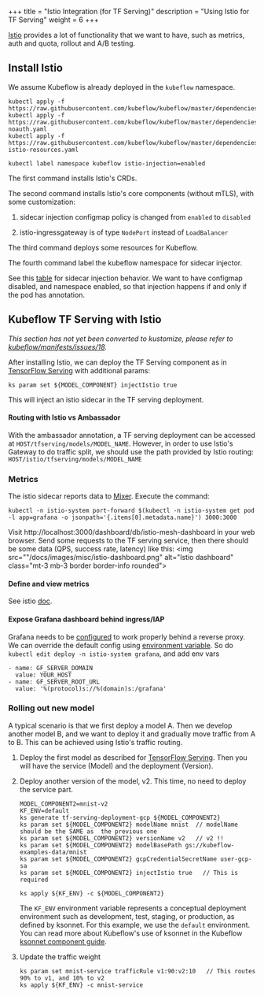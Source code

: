 +++
title = "Istio Integration (for TF Serving)"
description = "Using Istio for TF Serving"
weight = 6
+++

[Istio](https://istio.io/) provides a lot of functionality that we want to have, such as metrics, auth and
quota, rollout and A/B testing.

## Install Istio
We assume Kubeflow is already deployed in the `kubeflow` namespace.

```
kubectl apply -f https://raw.githubusercontent.com/kubeflow/kubeflow/master/dependencies/istio/install/crds.yaml
kubectl apply -f https://raw.githubusercontent.com/kubeflow/kubeflow/master/dependencies/istio/install/istio-noauth.yaml
kubectl apply -f https://raw.githubusercontent.com/kubeflow/kubeflow/master/dependencies/istio/kf-istio-resources.yaml

kubectl label namespace kubeflow istio-injection=enabled
```

The first command installs Istio's CRDs.

The second command installs Istio's core components (without mTLS), with some customization:
1. sidecar injection configmap policy is changed from `enabled` to `disabled`

2. istio-ingressgateway is of type `NodePort` instead of `LoadBalancer`

The third command deploys some resources for Kubeflow.

The fourth command label the kubeflow namespace for sidecar injector.

See this [table](https://github.com/istio/istio/issues/6476#issuecomment-399219937) for sidecar injection
behavior. We want to have configmap disabled, and namespace enabled, so that injection happens if and only if
the pod has annotation.

## Kubeflow TF Serving with Istio

_This section has not yet been converted to kustomize, please refer to [kubeflow/manifests/issues/18](https://github.com/kubeflow/manifests/issues/18)._

After installing Istio, we can deploy the TF Serving component as in
[TensorFlow Serving](/docs/components/tfserving_new/) with
additional params:

```
ks param set ${MODEL_COMPONENT} injectIstio true
```

This will inject an istio sidecar in the TF serving deployment.

#### Routing with Istio vs Ambassador
With the ambassador annotation, a TF serving deployment can be accessed at `HOST/tfserving/models/MODEL_NAME`.
However, in order to use Istio's Gateway to do traffic split, we should use the path provided by
Istio routing: `HOST/istio/tfserving/models/MODEL_NAME`

### Metrics
The istio sidecar reports data to [Mixer](https://istio.io/docs/concepts/policy-and-control/mixer.html).
Execute the command:

```
kubectl -n istio-system port-forward $(kubectl -n istio-system get pod -l app=grafana -o jsonpath='{.items[0].metadata.name}') 3000:3000
```

Visit http://localhost:3000/dashboard/db/istio-mesh-dashboard in your web browser.
Send some requests to the TF serving service, then there should be some data (QPS, success rate, latency)
like this:
<img src=""/docs/images/misc/istio-dashboard.png"
  alt="Istio dashboard"
  class="mt-3 mb-3 border border-info rounded">


#### Define and view metrics
See istio [doc](https://istio.io/docs/tasks/telemetry/metrics-logs.html).

#### Expose Grafana dashboard behind ingress/IAP

Grafana needs to be [configured](http://docs.grafana.org/installation/behind_proxy/#examples-with-sub-path-ex-http-foo-bar-com-grafana)
to work properly behind a reverse proxy. We can override the default config using
[environment variable](http://docs.grafana.org/installation/configuration/#using-environment-variables).
So do `kubectl edit deploy -n istio-system grafana`, and add env vars

  ```
  - name: GF_SERVER_DOMAIN
    value: YOUR_HOST
  - name: GF_SERVER_ROOT_URL
    value: '%(protocol)s://%(domain)s:/grafana'
  ```

### Rolling out new model

A typical scenario is that we first deploy a model A. Then we develop another model B, and we want to deploy it
and gradually move traffic from A to B. This can be achieved using Istio's traffic routing.

1. Deploy the first model as described for
  [TensorFlow Serving](/docs/components/tfserving_new/).
  Then you will have the service (Model) and the deployment (Version).

2. Deploy another version of the model, v2. This time, no need to deploy the service part.

    ```
    MODEL_COMPONENT2=mnist-v2
    KF_ENV=default
    ks generate tf-serving-deployment-gcp ${MODEL_COMPONENT2}
    ks param set ${MODEL_COMPONENT2} modelName mnist  // modelName should be the SAME as  the previous one
    ks param set ${MODEL_COMPONENT2} versionName v2   // v2 !!
    ks param set ${MODEL_COMPONENT2} modelBasePath gs://kubeflow-examples-data/mnist
    ks param set ${MODEL_COMPONENT2} gcpCredentialSecretName user-gcp-sa
    ks param set ${MODEL_COMPONENT2} injectIstio true   // This is required

    ks apply ${KF_ENV} -c ${MODEL_COMPONENT2}
    ```

    The `KF_ENV` environment variable represents a conceptual deployment environment
    such as development, test, staging, or production, as defined by
    ksonnet. For this example, we use the `default` environment.
    You can read more about Kubeflow's use of ksonnet in the Kubeflow
    [ksonnet component guide](/docs/components/ksonnet/).

3. Update the traffic weight

   ```
   ks param set mnist-service trafficRule v1:90:v2:10   // This routes 90% to v1, and 10% to v2
   ks apply ${KF_ENV} -c mnist-service
   ```
